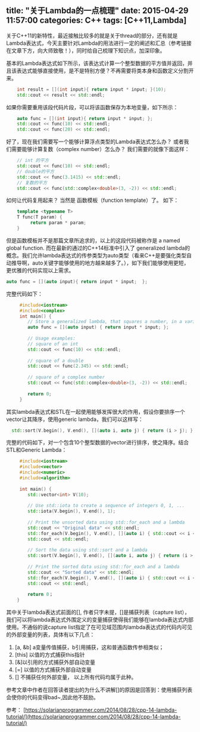 title: "关于Lambda的一点梳理"
date: 2015-04-29 11:57:00
categories: C++
tags: [C++11,Lambda]
---

关于C++11的新特性，最近接触比较多的就是关于thread的部分，还有就是Lambda表达式，今天主要针对Lambda的用法进行一定的阐述和汇总（参考链接在文章下方，向大师致敬！），同时给自己梳理下知识点，加深印象。 

<!-- more -->

基本的Lambda表达式如下所示，该表达式计算一个整型数据的平方值并返回，并且该表达式能够直接使用，是不是特别方便？不再需要将类本身和函数定义分割开来。

``` C++
    int result = [](int input){ return input * input; }(10);
    std::cout << result << std::endl;
```

如果你需要重用该段代码片段，可以将该函数保存为本地变量，如下所示：

``` C++
    auto func = [](int input){ return input * input; };
    std::cout << func(10) << std::endl;
    std::cout << func(20) << std::endl;
```

好了，现在我们需要写一个能够计算浮点类型的Lambda表达式怎么办？ 或者我们需要能够计算复数（complex number）怎么办？ 我们需要的就像下面这样：

``` C++
    // int 的平方
    std::cout << func(10) << std::endl;
    // double的平方
    std::cout << func(3.1415) << std::endl;
    // 复数的平方
    std::cout << func(std::complex<double>(3, -2)) << std::endl;
```
如何让代码复用起来？ 当然是 函数模板（function template）了。 如下：


``` C++
    template <typename T>
    T func(T param) {
         return param * param;
    }
```
但是函数模板并不是那篇文章所追求的，以上的这段代码被称作是 a named global function. 而在最新的通过的C++14标准中引入了 generalized lambda的概念。我们允许lambda表达式的传参类型为auto类型（看来C++是要强化类型自动推导啊，auto关键字能够使用的地方越来越多了。），如下我们能够使用更短，更优雅的代码实现以上需求。

    
``` C++
auto func = [](auto input){ return input * input;  };
```

完整代码如下：

``` C++
     #include<iostream>
     #include<complex>
     int main() {
        // Store a generalized lambda, that squares a number, in a variable
        auto func = [](auto input) { return input * input; };
  
        // Usage examples:
        // square of an int
        std::cout << func(10) << std::endl;
 
        // square of a double
        std::cout << func(2.345) << std::endl;
 
        // square of a complex number
        std::cout << func(std::complex<double>(3, -2)) << std::endl;
 
        return 0;
     }
```
其实lambda表达式和STL在一起使用能够发挥很大的作用，假设你要排序一个vector让其降序，使用generic lambda，我们可以这样写：

  
``` C++
  std::sort(V.begin(), V.end(), [](auto i, auto j) { return (i > j); });
```

完整的代码如下，对一个包含10个整型数据的vector进行排序，使之降序。结合STL和Generic Lambda：

``` C++
     #include<iostream>
     #include<vector>
     #include<numeric>
     #include<algorithm>
	    
	 int main() {
        std::vector<int> V(10);
      
        // Use std::iota to create a sequence of integers 0, 1, ...
        std::iota(V.begin(), V.end(), 1);
     
        // Print the unsorted data using std::for_each and a lambda
        std::cout << "Original data" << std::endl;
        std::for_each(V.begin(), V.end(), [](auto i) { std::cout << i << " "; });
        std::cout << std::endl;
 
        // Sort the data using std::sort and a lambda
        std::sort(V.begin(), V.end(), [](auto i, auto j) { return (i > j); });
     
        // Print the sorted data using std::for_each and a lambda
        std::cout << "Sorted data" << std::endl;
        std::for_each(V.begin(), V.end(), [](auto i) { std::cout << i << " "; });
        std::cout << std::endl;
 
        return 0；
    }
```

其中关于lambda表达式前面的[], 作者只字未提，[]是捕获列表（capture list），我们可以将lambda表达式外围定义的变量捕获使得我们能够在lambda表达式内部使用。不通俗的说capture list指定了在可见域范围内lambda表达式的代码内可见的外部变量的列表，具体有以下几点：
1. [a, &b] a变量传值捕获，b引用捕获，这和普通函数传参相类似；
2. [this] 以值的方式捕获this指针
3. [&]以引用的方式捕获外部自动变量
4. [=] 以值的方式捕获外部自动变量
5. [] 不捕获任何外部变量， 以上所有代码均属于此种。

参考文章中作者在回答读者提出的为什么不讲解[]的原因是回答到：使用捕获列表会使你的代码变得bad~,因此他不鼓励。



参考：
[https://solarianprogrammer.com/2014/08/28/cpp-14-lambda-tutorial/](https://solarianprogrammer.com/2014/08/28/cpp-14-lambda-tutorial/)

